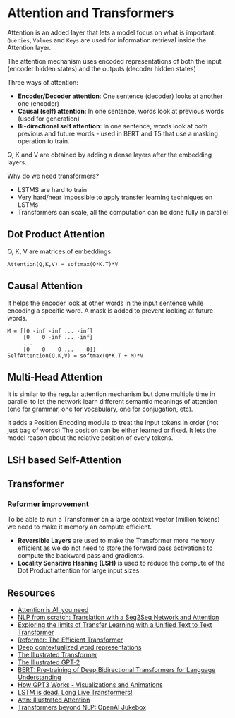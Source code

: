 # Attention and Transformers

Attention is an added layer that lets a model focus on what is important. `Queries`, `Values` and `Keys` are used for information retrieval inside the Attention layer.

The attention mechanism uses encoded representations of both the input (encoder hidden states) and the outputs (decoder hidden states)

Three ways of attention:
* **Encoder/Decoder attention**: One sentence (decoder) looks at another one (encoder)
* **Causal (self) attention**: In one sentence, words look at previous words (used for generation)
* **Bi-directional self attention**: In one sentence, words look at both previous and future words - used in BERT and T5 that use a masking operation to train.

Q, K and V are obtained by adding a dense layers after the embedding layers.

Why do we need transformers?
* LSTMS are hard to train
* Very hard/near impossible to apply transfer learning techniques on LSTMs
* Transformers can scale, all the computation can be done fully in parallel

## Dot Product Attention

Q, K, V are matrices of embeddings.
```
Attention(Q,K,V) = softmax(Q*K.T)*V
```

## Causal Attention

It helps the encoder look at other words in the input sentence while encoding a specific word.
A mask is added to prevent looking at future words.
```
M = [[0 -inf -inf ... -inf]
     [0    0 -inf ... -inf]
     ...
     [0    0    0 ...    0]]
SelfAttention(Q,K,V) = softmax(Q*K.T + M)*V
```

## Multi-Head Attention

It is similar to the regular attention mechanism but done multiple time in parallel to let the network learn different semantic meanings of attention (one for grammar, one for vocabulary, one for conjugation, etc).

It adds a Position Encoding module to treat the input tokens in order (not just bag of words) The position can be either learned or fixed. It lets the model reason about the relative position of every tokens.

## LSH based Self-Attention

## Transformer

### Reformer improvement

To be able to run a Transformer on a large context vector (million tokens) we need to make it memory an compute efficient.
* __Reversible Layers__ are used to make the Transformer more memory efficient as we do not need to store the forward pass activations to compute the backward pass and gradients.
* __Locality Sensitive Hashing (LSH)__ is used to reduce the compute of the Dot Product attention for large input sizes.

## Resources

* [Attention is All you need](https://arxiv.org/pdf/1706.03762.pdf)
* [NLP from scratch: Translation with a Seq2Seq Network and Attention](https://pytorch.org/tutorials/intermediate/seq2seq_translation_tutorial.html#training-the-model)
* [Exploring the limits of Transfer Learning with a Unified Text to Text Transformer](https://arxiv.org/abs/1910.10683)
* [Reformer: The Efficient Transformer](https://arxiv.org/abs/2001.04451)
* [Deep contextualized word representations](https://arxiv.org/pdf/1802.05365.pdf)
* [The Illustrated Transformer](http://jalammar.github.io/illustrated-transformer/)
* [The Illustrated GPT-2](http://jalammar.github.io/illustrated-gpt2/)
* [BERT: Pre-training of Deep Bidirectional Transformers for Language Understanding](https://arxiv.org/abs/1810.04805)
* [How GPT3 Works - Visualizations and Animations](http://jalammar.github.io/how-gpt3-works-visualizations-animations/)
* [LSTM is dead. Long Live Transformers!](https://www.youtube.com/watch?v=S27pHKBEp30)
* [Attn: Illustrated Attention](https://towardsdatascience.com/attn-illustrated-attention-5ec4ad276ee3)
* [Transformers beyond NLP: OpenAI Jukebox](https://openai.com/blog/jukebox/)
